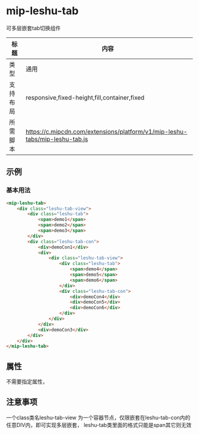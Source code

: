 # mip-leshu-tab

可多层嵌套tab切换组件

标题|内容
----|----
类型|通用
支持布局|responsive,fixed-height,fill,container,fixed
所需脚本|https://c.mipcdn.com/extensions/platform/v1/mip-leshu-tabs/mip-leshu-tab.js

## 示例

### 基本用法
```html
<mip-leshu-tab>
    <div class="leshu-tab-view">
        <div class="leshu-tab">
            <span>demo1</span>
            <span>demo2</span>
            <span>demo3</span>
        </div>
        <div class="leshu-tab-con">
            <div>demoCon1</div>
            <div>
                <div class="leshu-tab-view">
                    <div class="leshu-tab">
                        <span>demo4</span>
                        <span>demo5</span>
                        <span>demo6</span>
                    </div>
                    <div class="leshu-tab-con">
                        <div>demoCon4</div>
                        <div>demoCon5</div>
                        <div>demoCon6</div>
                    </div>
                </div>
            </div>
            <div>demoCon3</div>
        </div>
    </div>
</mip-leshu-tab>
```
## 属性

不需要指定属性，

## 注意事项
一个class类名leshu-tab-view 为一个容器节点，仅限嵌套在leshu-tab-con内的任意DIV内，即可实现多层嵌套，
leshu-tab类里面的格式只能是span其它则无效